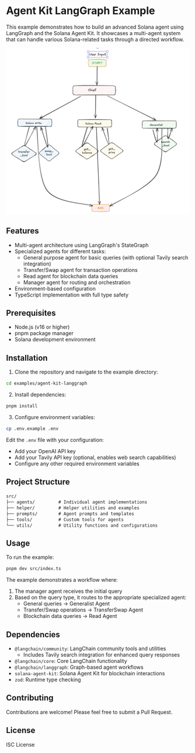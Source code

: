 # Agent Kit LangGraph Example

This example demonstrates how to build an advanced Solana agent using LangGraph and the Solana Agent Kit. It showcases a multi-agent system that can handle various Solana-related tasks through a directed workflow.

![Solana Agent Kit LangGraph Architecture](./assets/architecture.png)

## Features

- Multi-agent architecture using LangGraph's StateGraph
- Specialized agents for different tasks:
  - General purpose agent for basic queries (with optional Tavily search integration)
  - Transfer/Swap agent for transaction operations
  - Read agent for blockchain data queries
  - Manager agent for routing and orchestration
- Environment-based configuration
- TypeScript implementation with full type safety

## Prerequisites

- Node.js (v16 or higher)
- pnpm package manager
- Solana development environment

## Installation

1. Clone the repository and navigate to the example directory:
```bash
cd examples/agent-kit-langgraph
```

2. Install dependencies:
```bash
pnpm install
```

3. Configure environment variables:
```bash
cp .env.example .env
```

Edit the `.env` file with your configuration:
- Add your OpenAI API key
- Add your Tavily API key (optional, enables web search capabilities)
- Configure any other required environment variables

## Project Structure

```
src/
├── agents/         # Individual agent implementations
├── helper/         # Helper utilities and examples
├── prompts/        # Agent prompts and templates
├── tools/          # Custom tools for agents
└── utils/          # Utility functions and configurations
```

## Usage

To run the example:

```bash
pnpm dev src/index.ts
```

The example demonstrates a workflow where:
1. The manager agent receives the initial query
2. Based on the query type, it routes to the appropriate specialized agent:
   - General queries → Generalist Agent
   - Transfer/Swap operations → TransferSwap Agent
   - Blockchain data queries → Read Agent

## Dependencies

- `@langchain/community`: LangChain community tools and utilities
  - Includes Tavily search integration for enhanced query responses
- `@langchain/core`: Core LangChain functionality
- `@langchain/langgraph`: Graph-based agent workflows
- `solana-agent-kit`: Solana Agent Kit for blockchain interactions
- `zod`: Runtime type checking

## Contributing

Contributions are welcome! Please feel free to submit a Pull Request.

## License

ISC License
